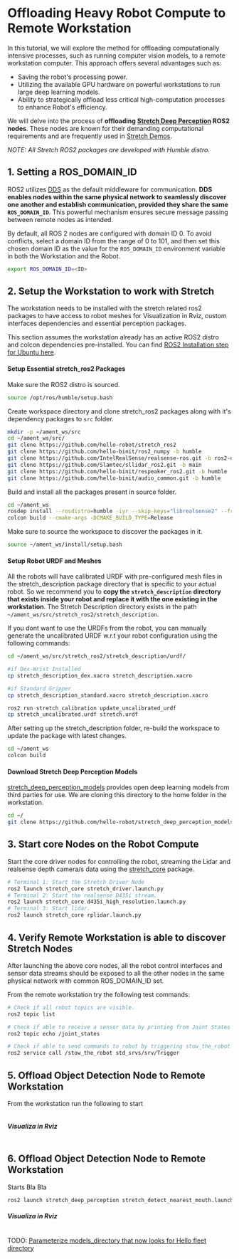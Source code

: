 # Offloading Heavy Robot Compute to Remote Workstation 
In this tutorial, we will explore the method for offloading computationally intensive processes, such as running computer vision models, to a remote workstation computer. This approach offers several advantages such as:
- Saving the robot's processing power.
- Utilizing the available GPU hardware on powerful workstations to run large deep learning models.
- Ability to strategically offload less critical high-computation processes to enhance Robot's efficiency.

We will delve into the process of **offloading [Stretch Deep Perception](https://github.com/hello-robot/stretch_ros2/tree/humble/stretch_deep_perception) ROS2 nodes**. These nodes are known for their demanding computational requirements and are frequently used in [Stretch Demos](https://github.com/hello-robot/stretch_ros2/tree/humble/stretch_demos). 

*NOTE: All Stretch ROS2 packages are developed with Humble distro.*

## 1. Setting a ROS_DOMAIN_ID

ROS2 utilizes [DDS](https://design.ros2.org/articles/ros_on_dds.html) as the default middleware for communication. **DDS enables nodes within the same physical network to seamlessly discover one another and establish communication, provided they share the same `ROS_DOMAIN_ID`**. This powerful mechanism ensures secure message passing between remote nodes as intended.

By default, all ROS 2 nodes are configured with domain ID 0. To avoid conflicts, select a domain ID from the range of 0 to 101, and then set this chosen domain ID as the value for the `ROS_DOMAIN_ID` environment variable in both the Workstation and the Robot.
```{.bash .shell-prompt}
export ROS_DOMAIN_ID=<ID>
```

## 2. Setup the Workstation to work with Stretch
The workstation needs to be installed with the stretch related ros2 packages to have access to robot meshes for Visualization in Rviz, custom interfaces dependencies and essential perception packages.

This section assumes the workstation already has an active ROS2 distro and colcon dependencies pre-installed.
You can find [ROS2 Installation step for Ubuntu here](https://docs.ros.org/en/humble/Installation/Alternatives/Ubuntu-Install-Binary.html#).


#### Setup Essential stretch_ros2 Packages 

Make sure the ROS2 distro is sourced.
```{.bash .shell-prompt}
source /opt/ros/humble/setup.bash
```

Create workspace directory and clone stretch_ros2 packages along with it's dependency packages to `src` folder.
```{.bash .shell-prompt}
mkdir -p ~/ament_ws/src
cd ~/ament_ws/src/
git clone https://github.com/hello-robot/stretch_ros2
git clone https://github.com/hello-binit/ros2_numpy -b humble
git clone https://github.com/IntelRealSense/realsense-ros.git -b ros2-development
git clone https://github.com/Slamtec/sllidar_ros2.git -b main
git clone https://github.com/hello-binit/respeaker_ros2.git -b humble
git clone https://github.com/hello-binit/audio_common.git -b humble
```

Build and install all the packages present in source folder. 
```{.bash .shell-prompt}
cd ~/ament_ws
rosdep install --rosdistro=humble -iyr --skip-keys="librealsense2" --from-paths src
colcon build --cmake-args -DCMAKE_BUILD_TYPE=Release
```

Make sure to source the workspace to discover the packages in it.
```{.bash .shell-prompt}
source ~/ament_ws/install/setup.bash
```

#### Setup Robot URDF and Meshes
All the robots will have calibrated URDF with pre-configured mesh files in the stretch_description package directory that is specific to your actual robot. So we recommend you to **copy the `stretch_description` directory that exists inside your robot and replace it with the one existing in the workstation**. The Stretch Description directory exists in the path `~/ament_ws/src/stretch_ros2/stretch_description`.

If you dont want to use the URDFs from the robot, you can manually generate the uncalibrated URDF w.r.t your robot configuration using the following commands:
```{.bash .shell-prompt}
cd ~/ament_ws/src/stretch_ros2/stretch_description/urdf/

#if Dex-Wrist Installed
cp stretch_description_dex.xacro stretch_description.xacro

#if Standard Gripper
cp stretch_description_standard.xacro stretch_description.xacro

ros2 run stretch_calibration update_uncalibrated_urdf
cp stretch_uncalibrated.urdf stretch.urdf
```

After setting up the stretch_description folder, re-build the workspace to update the package with latest changes.
```{.bash .shell-prompt}
cd ~/ament_ws
colcon build
```

#### Download Stretch Deep Perception Models
[stretch_deep_perception_models](https://github.com/hello-robot/stretch_deep_perception_models) provides open deep learning models from third parties for use. We are cloning this directory to the home folder in the workstation.
```{.bash .shell-prompt}
cd ~/ 
git clone https://github.com/hello-robot/stretch_deep_perception_models
```


## 3. Start core Nodes on the Robot Compute 
Start the core driver nodes for controlling the robot, streaming the Lidar and realsense depth camera/s data using the [stretch_core](https://github.com/hello-robot/stretch_ros2/tree/humble/stretch_core) package.


```{.bash .shell-prompt}
# Terminal 1: Start the Stretch Driver Node
ros2 launch stretch_core stretch_driver.launch.py
# Terminal 2: Start the realsense D435i stream.
ros2 launch stretch_core d435i_high_resolution.launch.py
# Terminal 3: Start lidar.
ros2 launch stretch_core rplidar.launch.py
```

## 4. Verify Remote Workstation is able to discover Stretch Nodes
After launching the above core nodes, all the robot control interfaces and sensor data streams should be exposed to all the other nodes in the same physical network with common ROS_DOMAIN_ID set.
 
From the remote workstation try the following test commands:
```{.bash .shell-prompt}
# Check if all robot topics are visible.
ros2 topic list

# Check if able to receive a sensor data by printing from Joint States topic.
ros2 topic echo /joint_states

# Check if able to send commands to robot by triggering stow_the_robot service
ros2 service call /stow_the_robot std_srvs/srv/Trigger
```


## 5. Offload Object Detection Node to Remote Workstation

From the workstation run the following to start 
```{.bash .shell-prompt}
```

##### Visualiza in Rviz
```{.bash .shell-prompt}
```

## 6. Offload Object Detection Node to Remote Workstation
Starts Bla Bla
```{.bash .shell-prompt}
ros2 launch stretch_deep_perception stretch_detect_nearest_mouth.launch.py
```

##### Visualiza in Rviz
```{.bash .shell-prompt}
```



TODO: [Parameterize models_directory that now looks for Hello fleet directory](https://github.com/hello-robot/stretch_ros2/blob/humble/stretch_deep_perception/stretch_deep_perception/detect_nearest_mouth.py#L60)







